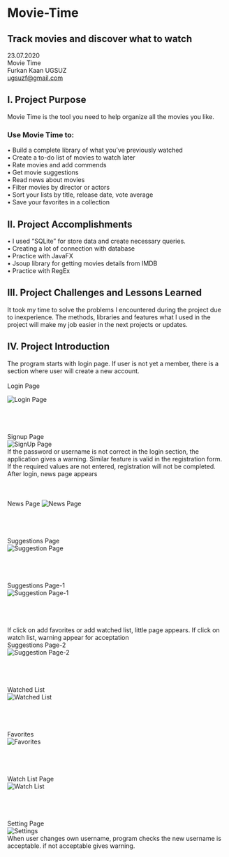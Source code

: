 # Movie-Time

## Track movies and discover what to watch

23.07.2020<br/>
Movie Time<br/>
Furkan Kaan UGSUZ<br/>
ugsuzf@gmail.com<br/>


 ## I. Project Purpose
Movie Time is the tool you need to help organize all the movies you like. <br/>
### Use Movie Time to:<br/>
•	Build a complete library of what you’ve previously watched<br/>
•	Create a to-do list of movies to watch later<br/>
•	Rate movies and add commends <br/>
•	Get movie suggestions<br/>
•	Read news about movies<br/>
•	Filter movies by director or actors<br/>
•	Sort your lists by title, release date, vote average<br/>
•	Save your favorites in a collection<br/>

## II. Project Accomplishments
•	I used “SQLite” for store data and create necessary queries.<br/>
•	Creating a lot of connection with database<br/>
•	Practice with JavaFX<br/>
•	Jsoup library for getting movies details from IMDB<br/>
•	Practice with RegEx <br/>

## III.	Project Challenges and Lessons Learned
It took my time to solve the problems I encountered during the project due to inexperience. The methods, libraries and features what I used in the project will make my job easier in the next projects or updates.


## IV. Project Introduction
  The program starts with login page. If user is not yet a member, there is a section where user will create a new account.<br/>
<br/>
Login Page <br/>

![Login Page](https://github.com/ugsuzf/Movie-Time/blob/master/Movie%20Time/img/login.png)<br/><br/><br/><br/><br/>
Signup Page <br/>
![SignUp Page](https://github.com/ugsuzf/Movie-Time/blob/master/Movie%20Time/img/signup.png)<br/>
  If the password or username is not correct in the login section, the application gives a warning. Similar feature is valid in the registration form.<br/> 
  If the required values are not entered, 
registration will not be completed. After login, news page appears<br/><br/><br/><br/>
News Page
![News Page](https://github.com/ugsuzf/Movie-Time/blob/master/Movie%20Time/img/mainpage.png)<br/><br/><br/><br/><br/>
Suggestions Page<br/>
![Suggestion Page](https://github.com/ugsuzf/Movie-Time/blob/master/Movie%20Time/img/suggestions.png)<br/><br/><br/><br/><br/>
Suggestions Page-1<br/>
![Suggestion Page-1](https://github.com/ugsuzf/Movie-Time/blob/master/Movie%20Time/img/suggestions1.png)<br/><br/><br/><br/><br/>
If click on add favorites or add watched list, little page appears. If click on watch list, warning appear for acceptation<br/>
Suggestions Page-2<br/>
![Suggestion Page-2](https://github.com/ugsuzf/Movie-Time/blob/master/Movie%20Time/img/suggestionsAdd.png)<br/><br/><br/><br/><br/>
Watched List<br/>
![Watched List](https://github.com/ugsuzf/Movie-Time/blob/master/Movie%20Time/img/watchedList.png)<br/><br/><br/><br/><br/>
Favorites<br/>
![Favorites](https://github.com/ugsuzf/Movie-Time/blob/master/Movie%20Time/img/favorites.png)<br/><br/><br/><br/><br/>
Watch List Page<br/>
![Watch List](https://github.com/ugsuzf/Movie-Time/blob/master/Movie%20Time/img/watch%20list.png)<br/><br/><br/><br/><br/>
Setting Page<br/>
![Settings](https://github.com/ugsuzf/Movie-Time/blob/master/Movie%20Time/img/settings.png)<br/>
When user changes own username, program checks the new username is acceptable. if not acceptable gives warning. 

